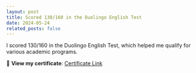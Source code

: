 ```yaml
---
layout: post
title: Scored 130/160 in the Duolingo English Test
date: 2024-05-24
related_posts: false
---
```


I scored 130/160 in the Duolingo English Test, which helped me qualify for various academic programs.

📄 **View my certificate**: [Certificate Link](https://drive.google.com/file/d/1GEtU4vHoOIkr_2v1_geCJuGydKWeFeQq/view?usp=sharing)
